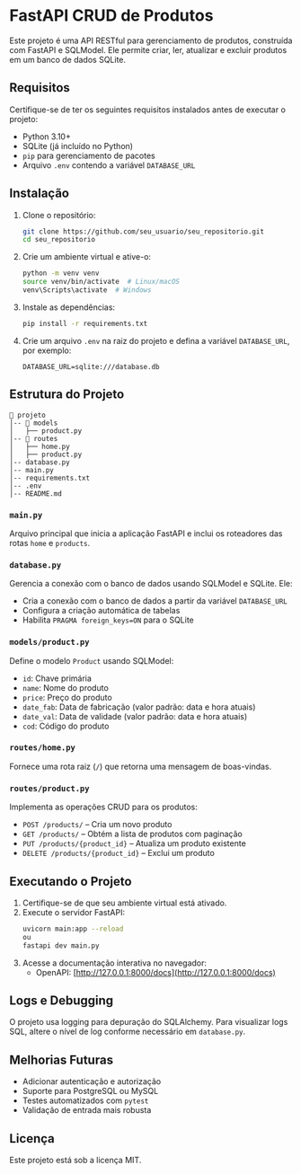 # FastAPI CRUD de Produtos

Este projeto é uma API RESTful para gerenciamento de produtos, construída com FastAPI e SQLModel. Ele permite criar, ler, atualizar e excluir produtos em um banco de dados SQLite.

## Requisitos

Certifique-se de ter os seguintes requisitos instalados antes de executar o projeto:

- Python 3.10+
- SQLite (já incluído no Python)
- `pip` para gerenciamento de pacotes
- Arquivo `.env` contendo a variável `DATABASE_URL`

## Instalação

1. Clone o repositório:
   ```sh
   git clone https://github.com/seu_usuario/seu_repositorio.git
   cd seu_repositorio
   ```

2. Crie um ambiente virtual e ative-o:
   ```sh
   python -m venv venv
   source venv/bin/activate  # Linux/macOS
   venv\Scripts\activate  # Windows
   ```

3. Instale as dependências:
   ```sh
   pip install -r requirements.txt
   ```

4. Crie um arquivo `.env` na raiz do projeto e defina a variável `DATABASE_URL`, por exemplo:
   ```env
   DATABASE_URL=sqlite:///database.db
   ```

## Estrutura do Projeto

```
📂 projeto
│-- 📂 models
│   ├── product.py
│-- 📂 routes
│   ├── home.py
│   ├── product.py
│-- database.py
│-- main.py
│-- requirements.txt
│-- .env
│-- README.md
```

### `main.py`
Arquivo principal que inicia a aplicação FastAPI e inclui os roteadores das rotas `home` e `products`.

### `database.py`
Gerencia a conexão com o banco de dados usando SQLModel e SQLite. Ele:
- Cria a conexão com o banco de dados a partir da variável `DATABASE_URL`
- Configura a criação automática de tabelas
- Habilita `PRAGMA foreign_keys=ON` para o SQLite

### `models/product.py`
Define o modelo `Product` usando SQLModel:
- `id`: Chave primária
- `name`: Nome do produto
- `price`: Preço do produto
- `date_fab`: Data de fabricação (valor padrão: data e hora atuais)
- `date_val`: Data de validade (valor padrão: data e hora atuais)
- `cod`: Código do produto

### `routes/home.py`
Fornece uma rota raiz (`/`) que retorna uma mensagem de boas-vindas.

### `routes/product.py`
Implementa as operações CRUD para os produtos:
- `POST /products/` – Cria um novo produto
- `GET /products/` – Obtém a lista de produtos com paginação
- `PUT /products/{product_id}` – Atualiza um produto existente
- `DELETE /products/{product_id}` – Exclui um produto

## Executando o Projeto

1. Certifique-se de que seu ambiente virtual está ativado.
2. Execute o servidor FastAPI:
   ```sh
   uvicorn main:app --reload
   ou
   fastapi dev main.py
   ```
3. Acesse a documentação interativa no navegador:
   - OpenAPI: [http://127.0.0.1:8000/docs](http://127.0.0.1:8000/docs)

## Logs e Debugging
O projeto usa logging para depuração do SQLAlchemy. Para visualizar logs SQL, altere o nível de log conforme necessário em `database.py`.

## Melhorias Futuras
- Adicionar autenticação e autorização
- Suporte para PostgreSQL ou MySQL
- Testes automatizados com `pytest`
- Validação de entrada mais robusta

## Licença
Este projeto está sob a licença MIT.

